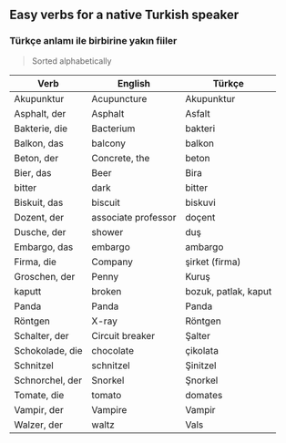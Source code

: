 ## Easy verbs for a native Turkish speaker
### Türkçe anlamı ile birbirine yakın fiiler

> Sorted alphabetically

Verb | English | Türkçe
--- | --- | ---
Akupunktur | Acupuncture | Akupunktur
Asphalt, der | Asphalt | Asfalt
Bakterie, die | Bacterium | bakteri
Balkon, das | balcony | balkon
Beton, der | Concrete, the | beton
Bier, das | Beer | Bira
bitter | dark | bitter
Biskuit, das | biscuit | biskuvi
Dozent, der | associate professor | doçent
Dusche, der | shower | duş
Embargo, das | embargo | ambargo
Firma, die | Company | şirket (firma)
Groschen, der | Penny | Kuruş
kaputt | broken | bozuk, patlak, kaput
Panda | Panda | Panda
Röntgen | X-ray | Röntgen
Schalter, der | Circuit breaker | Şalter
Schokolade, die | chocolate | çikolata
Schnitzel | schnitzel | Şinitzel
Schnorchel, der | Snorkel | Şnorkel
Tomate, die | tomato | domates
Vampir, der | Vampire | Vampir
Walzer, der | waltz | Vals
